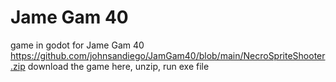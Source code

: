# Jame Gam 40
 game in godot for Jame Gam 40
https://github.com/johnsandiego/JamGam40/blob/main/NecroSpriteShooter.zip  download the game here, unzip, run exe file
